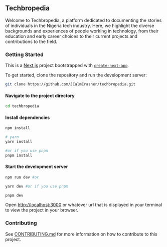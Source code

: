 ## Techbropedia

Welcome to Techbropedia, a platform dedicated to documenting the stories of individuals in the Nigeria tech industry. Here, we highlight the diverse backgrounds and experiences of people working in technology, from their education and early career choices to their current projects and contributions to the field.

### Getting Started
This is a [Next.js](https://nextjs.org/) project bootstrapped with [`create-next-app`](https://github.com/vercel/next.js/tree/canary/packages/create-next-app).

To get started, clone the repository and run the development server:

```bash
git clone https://github.com/JCalmCrasher/techbropedia.git
```

#### Navigate to the project directory

```bash
cd techbropedia
```

#### Install dependencies

```bash
npm install

# yarn
yarn install

#or if you use pnpm
pnpm install
```

#### Start the development server

```bash
npm run dev #or

yarn dev #or if you use pnpm

pnpm dev
```

Open [http://localhost:3000](http://localhost:3000) or whatever url that is displayed in your terminal to view the project in your browser.

### Contributing
See [CONTRIBUTING.md](CONTRIBUTING.md) for more information on how to contribute to this project.